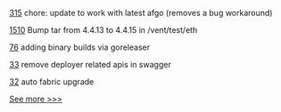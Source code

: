 
[315](https://github.com/hyperledger/aries-agent-test-harness/pull/315) chore: update to work with latest afgo (removes a bug workaround)

[1510](https://github.com/hyperledger/burrow/pull/1510) Bump tar from 4.4.13 to 4.4.15 in /vent/test/eth

[76](https://github.com/hyperledger-labs/firefly-cli/pull/76) adding binary builds via goreleaser

[33](https://github.com/hyperledger-labs/fabric-operations-console/pull/33) remove deployer related apis in swagger

[32](https://github.com/hyperledger-labs/fabric-operations-console/pull/32) auto fabric upgrade


[See more >>>](https://start-here.hyperledger.org/pull-requests)
